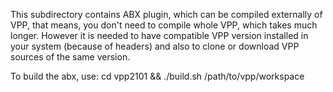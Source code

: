 This subdirectory contains ABX plugin, which can be compiled externally of VPP,
that means, you don't need to compile whole VPP, which takes much longer.
However it is needed to have compatible VPP version installed in your system
(because of headers) and also to clone or download VPP sources of the same
version.

To build the abx, use:
cd vpp2101 && ./build.sh /path/to/vpp/workspace
